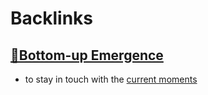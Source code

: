 
# Backlinks
## [🌲Bottom-up Emergence](<🌲Bottom-up Emergence.md>)
- to stay in touch with the [current moments](<current moments.md>)

